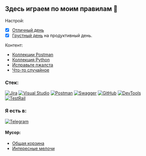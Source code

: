 ## Здесь играем по моим правилам 👋
Настрой:
- [x] [Отличный день](https://www.youtube.com/watch?v=h31THl8shy4&ab_channel=SumerianRecords)
- [x] [Грустный день](https://www.youtube.com/watch?v=i5wpUuZNy14&ab_channel=UKFDrum%26Bass) на продуктивный день.

Контент:
- [Коллекции Postman](https://github.com/ivettewo/postman)
- [Коллекция Python](https://github.com/ivettewo/python)
- [Исправьте пжалста](https://github.com/ivettewo/need_fix)
- [Что-то случайное](https://github.com/ivettewo/random)

### Стек:
[![Jira](https://img.shields.io/static/v1?style=for-the-badge&message=Jira&color=0052CC&logo=Jira&logoColor=FFFFFF&label=)](https://youtu.be/dQw4w9WgXcQ?t=1)
[![Visual Studio](https://img.shields.io/static/v1?style=for-the-badge&message=Visual+Studio&color=5C2D91&logo=Visual+Studio&logoColor=FFFFFF&label=)](https://youtu.be/dQw4w9WgXcQ?t=1)
[![Postman](https://img.shields.io/static/v1?style=for-the-badge&message=Postman&color=FF6C37&logo=Postman&logoColor=FFFFFF&label=)](https://youtu.be/dQw4w9WgXcQ?t=1)
[![Swagger](https://img.shields.io/static/v1?style=for-the-badge&message=Swagger&color=222222&logo=Swagger&logoColor=85EA2D&label=)](https://youtu.be/dQw4w9WgXcQ?t=1)
[![GitHub](https://img.shields.io/static/v1?style=for-the-badge&message=GitHub&color=181717&logo=GitHub&logoColor=FFFFFF&label=)](https://youtu.be/dQw4w9WgXcQ?t=1)
[![DevTools](https://img.shields.io/static/v1?style=for-the-badge&message=DevTools&color=222222&logo=Google+Chrome&logoColor=FFFFFF&label=)](https://youtu.be/dQw4w9WgXcQ?t=1)
[![TestRail](https://img.shields.io/static/v1?style=for-the-badge&message=TestRail&color=222222&logo=%C3%A9&logoColor=FECC00&label=)](https://youtu.be/dQw4w9WgXcQ?t=1)

### Я есть в:
[![Telegram](https://img.shields.io/static/v1?style=for-the-badge&message=Telegram&color=26A5E4&logo=Telegram&logoColor=FFFFFF&label=)](https://t.me/sawich94)


#### Мусор:
- [Общая корзина](https://github.com/ivettewo/trash)
- [Интересные мелочи](https://github.com/ivettewo/trash/tree/main/int)
